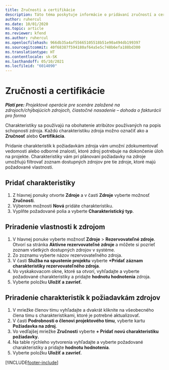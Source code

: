 ```yaml
---
title: Zručnosti a certifikácie
description: Táto téma poskytuje informácie o pridávaní zručností a certifikačných charakteristík k zdrojom.
author: ruhercul
ms.date: 10/01/2020
ms.topic: article
ms.reviewer: kfend
ms.author: ruhercul
ms.openlocfilehash: 966db35a4af55665105518b51e90a494db199397
ms.sourcegitcommit: 40f68387f594180af64a5e5c748b6efa188bd300
ms.translationtype: HT
ms.contentlocale: sk-SK
ms.lasthandoff: 05/10/2021
ms.locfileid: "6014090"
---
```

# <a name="skills-and-certifications"></a>Zručnosti a certifikácie
_**Platí pre:** Projektové operácie pre scenáre založené na zdrojoch/chýbajúcich zdrojoch, čiastočné nasadenie – dohoda o fakturácii pro forma_

Charakteristiky sa používajú na obohatenie atribútov používaných na popis schopností zdroja. Každú charakteristiku zdroja možno označiť ako a **Zručnosť** alebo **Certifikácia**.

Pridanie charakteristík k požiadavkám zdroja vám umožní zdokumentovať vedomosti alebo odborné znalosti, ktoré zdroj potrebuje na dokončenie úloh na projekte. Charakteristiky vám pri plánovaní požiadavky na zdroje umožňujú filtrovať zoznam dostupných zdrojov pre tie zdroje, ktoré majú požadované vlastnosti.

## <a name="add-characteristics"></a>Pridať charakteristiky

1. Z hlavnej ponuky otvorte **Zdroje** a v časti **Zdroje** vyberte možnosť **Zručnosti**.
2. Výberom možnosti **Nová** pridáte charakteristiku.
3. Vyplňte požadované polia a vyberte **Charakteristický typ**.

## <a name="assign-characteristics-to-resources"></a>Priradenie vlastnosti k zdrojom

1. V hlavnej ponuke vyberte možnosť **Zdroje** > **Rezervovateľné zdroje**. Otvorí sa stránka **Aktívne rezervovateľné zdroje** a môžete si pozrieť zoznam všetkých dostupných zdrojov v systéme.
2. Zo zoznamu vyberte názov rezervovateľného zdroja.
3. V časti **Služba na spustenie projektu** vyberte **+Pridať záznam charakteristiky rezervovateľného zdroja**.
4. Vo vyskakovacom okne, ktoré sa otvorí, vyhľadajte a vyberte požadované charakteristiky a pridajte **hodnotu hodnotenia** zdroja.
5. Vyberte položku **Uložiť a zavrieť**.

## <a name="assign-characteristics-to-resource-requirements"></a>Priradenie charakteristík k požiadavkám zdrojov

1. V mriežke členov tímu vyhľadajte a dvakrát kliknite na všeobecného člena tímu s charakteristikami, ktoré je potrebné aktualizovať.
2. V časti **Podrobnosti o členovi projektového tímu**, vyberte kartu **Požiadavka na zdroj**.
3. Vo vedľajšej mriežke **Zručnosti** vyberte **+ Pridať novú charakteristiku požiadavky.**
4. Na table rýchleho vytvorenia vyhľadajte a vyberte požadované charakteristiky a pridajte **hodnotu hodnotenia**.
5. Vyberte položku **Uložiť a zavrieť**.

[!INCLUDE[footer-include](../includes/footer-banner.md)]